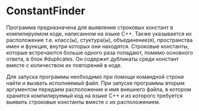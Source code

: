 # ConstantFinder
 
Программа предназначена для выявления строковых констант в компилируемом коде, написанном на языке C++. Также указывается их расположение т.е. класс(ы), стуктура(ы), объединение(я), пространства имен и функция, внутри которых они находятся. Строковые константы, которые встречаются больше одного раза попадают, помимо основного ответа, в блок #duplicates. Он содержит дубликаты среди констант вместе с количеством их повторений в коде.

Для запуска программы необходимо при помощи командной строки найти и вызвать исполняемый файл. При запуске программы вторым аргументом передаем расположение и имя внешнего файла, в котором хранится компилируемый код на языке C++ и из которого требуется выявить строковые константы вместе с их расположением.
